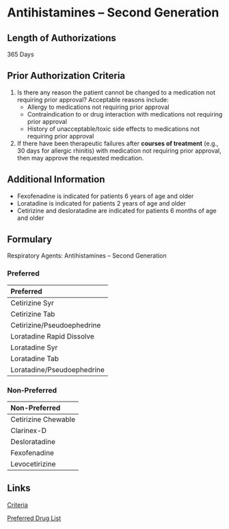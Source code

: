 # Antihistamines – Second Generation

## Length of Authorizations

365 Days

## Prior Authorization Criteria

1.  Is there any reason the patient cannot be changed to a medication not requiring prior approval? Acceptable reasons include:
    -   Allergy to medications not requiring prior approval
    -   Contraindication to or drug interaction with medications not requiring prior approval
    -   History of unacceptable/toxic side effects to medications not requiring prior approval
2.  If there have been therapeutic failures after **courses of treatment** (e.g., 30 days for allergic rhinitis) with medication not requiring prior approval, then may approve the requested medication.

## Additional Information

-   Fexofenadine is indicated for patients 6 years of age and older
-   Loratadine is indicated for patients 2 years of age and older
-   Cetirizine and desloratadine are indicated for patients 6 months of age and older

## Formulary

Respiratory Agents: Antihistamines – Second Generation

### Preferred

| Preferred                  |
| :------------------------- |
| Cetirizine Syr             |
| Cetirizine Tab             |
| Cetirizine/Pseudoephedrine |
| Loratadine Rapid Dissolve  |
| Loratadine Syr             |
| Loratadine Tab             |
| Loratadine/Pseudoephedrine |

### Non-Preferred

| Non-Preferred       |
| :------------------ |
| Cetirizine Chewable |
| Clarinex-D          |
| Desloratadine       |
| Fexofenadine        |
| Levocetirizine      |

## Links

[Criteria](https://pharmacy.medicaid.ohio.gov/sites/default/files/20221001_UPDL_Criteria_APPROVED.pdf#page=89)

[Preferred Drug List](https://pharmacy.medicaid.ohio.gov/sites/default/files/20221001_UPDL_APPROVED_.pdf#page=30)
